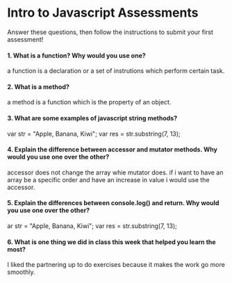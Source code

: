 # Intro to Javascript Assessments

Answer these questions, then follow the instructions to submit your first assessment!

#### 1. What is a function? Why would you use one?
a function is a declaration or a set of instrutions which perform certain task.

#### 2. What is a method?
a method is a function which is the property of an object. 

#### 3. What are some examples of javascript string methods?

var str = "Apple, Banana, Kiwi";
var res = str.substring(7, 13);

#### 4. Explain the difference between accessor and mutator methods. Why would you use one over the other?
accessor does not change the array whie mutator does. if i want to have an array be a specific order and have an increase in value i would use the accessor.

#### 5. Explain the differences between console.log() and return. Why would you use one over the other?
ar str = "Apple, Banana, Kiwi";
var res = str.substring(7, 13);

#### 6. What is one thing we did in class this week that helped you learn the most?  
I liked the partnering up to do exercises because it makes the work go more smoothly. 